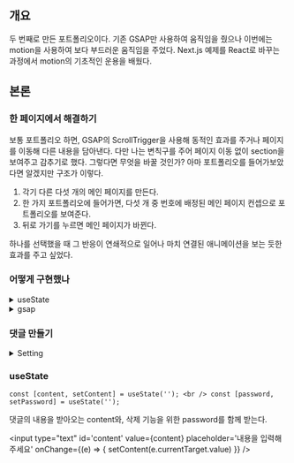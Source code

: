 ## 개요 
 두 번째로 만든 포트폴리오이다. 기존 GSAP만 사용하여 움직임을 줬으나 이번에는 motion을 사용하여 보다 부드러운 움직임을 주었다.
 Next.js 예제를 React로 바꾸는 과정에서 motion의 기초적인 운용을 배웠다. 

## 본론

### 한 페이지에서 해결하기 
 보통 포트폴리오 하면, GSAP의 ScrollTrigger을 사용해 동적인 효과를 주거나 페이지를 이동해 다른 내용을 담아낸다. 
 다만 나는 변칙구를 주어 페이지 이동 없이 section을 보여주고 감추기로 했다. 
 그렇다면 무엇을 바꿀 것인가? 아마 포트폴리오를 들어가보았다면 알겠지만 구조가 이렇다. 

 1. 각기 다른 다섯 개의 메인 페이지를 만든다.
 2. 한 가지 포트폴리오에 들어가면, 다섯 개 중 번호에 배정된 메인 페이지 컨셉으로 포트폴리오를 보여준다.
 3. 뒤로 가기를 누르면 메인 페이지가 바뀐다.

 하나를 선택했을 때 그 반응이 연쇄적으로 일어나 마치 연결된 애니메이션을 보는 듯한 효과를 주고 싶었다. 

### 어떻게 구현했나 

<details>
  <summary>useState</summary>
  각 애니메이션을 제어할 useState를 만들었다. 

 1. currentSection은 section1의 메인페이지 위치를 관리한다.
 2. currentPort는 section2의 포트폴리오 위치를 관리한다.
 3. color, textcolor,chatcolor 는 각각 변화하는 backGorund나 color을 포트폴리오에 맞게 변경한다.

 특정 이미지나 nav를 눌렀을 때 useState를 사용하여 계속 새로 색 코드를 바꾸고, 메인페이지와 포트폴리오의 className을 넣어줄 수 있다. 
  
</details>

<details>
  <summary>gsap</summary>
 
  1. gsap.set()을 사용하여 기본 상태를 세팅한다. useEffect를 사용해 color가 변경될 때마다 기본 세팅이 된다.
  2. showPort와 showPort01을 분리한 건 애니메이션이 끝나는 걸 확인한 뒤, Port를 보여주기 위해서이다.
  3. Back 버튼을 누르면 setshow에 false를 넣은 뒤 사라지는 애니메이션을 넣어준다. 이때 바로 메인 화면으로 넘어가면 어색하기 때문에 setTime을 걸어 텀을 주었다.
  4. 각 메인페이지 문구마다 SplitText를 사용했기 때문에 다른 효과를 주었다. 
  
</details>

### 댓글 만들기 

<details>
    <summary>Setting</summary>

  <details>
    <summary>Client</summary>
   
   1) axios
   2) firebase
   3) http-proxy-middleware
    
  </details>
  
  <details>
    <summary>server</summary>
   
   1) express
   2) mongoose
   3) multer
   4) nodemon
   5) path
  
  이때 package.json의   "scripts"의  "start"는 "node index.js" nodemon index.js로 변경한다.<br />
  이러면 서버에 수정사항이 생길 때마다 Teminal에 곧바로 보여주기 때문에 수월히 개발 가능하다. 
    
  </details>
 </details>

<h3>useState</h3>

`
  const [content, setContent] = useState(''); <br />
  const [password, setPassword] = useState('');
`

댓글의 내용을 받아오는 content와, 삭제 기능을 위한 password를 함께 받는다. 

 <input
    type="text"
    id='content'
    value={content}
    placeholder='내용을 입력해주세요'
    onChange={(e) => {
        setContent(e.currentTarget.value)
    }}
/>